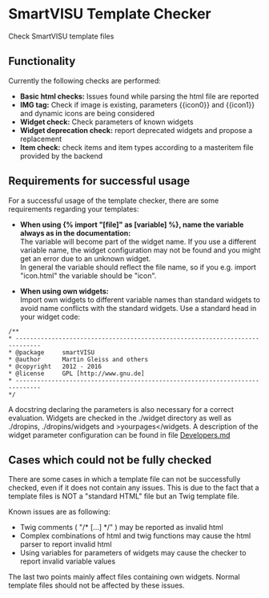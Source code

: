 # SmartVISU Template Checker

Check SmartVISU template files

## Functionality
Currently the following checks are performed:

* __Basic html checks:__ Issues found while parsing the html file are reported
* __IMG tag:__ Check if image is existing, parameters {{icon0}} and {{icon1}} and dynamic icons are being considered
* __Widget check:__ Check parameters of known widgets
* __Widget deprecation check:__ report deprecated widgets and propose a replacement
* __Item check:__ check items and item types according to a masteritem file provided by the backend 

## Requirements for successful usage
For a successful usage of the template checker, there are some requirements regarding your templates:

* __When using {% import "\[file\]" as \[variable\] %}, name the variable always as in the documentation:__  
The variable will become part of the widget name. If you use a different variable name, the widget configuration may not be found
and you might get an error due to an unknown widget.  
In general the variable should reflect the file name, so if you e.g. import "icon.html" the variable should be "icon".


* __When using own widgets:__  
Import own widgets to different variable names than standard widgets to avoid name conflicts with the standard widgets.
Use a standard head in your widget code:
```
/**
* -----------------------------------------------------------------------------
* @package     smartVISU
* @author      Martin Gleiss and others
* @copyright   2012 - 2016
* @license     GPL [http://www.gnu.de]
* -----------------------------------------------------------------------------
*/
```
A docstring declaring the parameters is also necessary for a correct evaluation.
Widgets are checked in the ./widget directory as well as ./dropins, ./dropins/widgets and &gt;yourpages&lt;/widgets. 
A description of the widget parameter configuration can be found in file [Developers.md](Developers.md) 

## Cases which could not be fully checked
There are some cases in which a template file can not be successfully checked, even if it does not contain any issues.
This is due to the fact that a template files is NOT a "standard HTML" file but an Twig template file.

Known issues are as following:

* Twig comments ( "/* \[...\] */" ) may be reported as invalid html
* Complex combinations of html and twig functions may cause the html parser to report invalid html
* Using variables for parameters of widgets may cause the checker to report invalid variable values

The last two points mainly affect files containing own widgets. Normal template files should not be affected by these issues.
